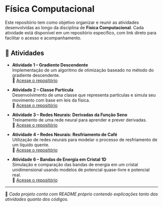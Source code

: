 # Física Computacional

Este repositório tem como objetivo organizar e reunir as atividades desenvolvidas ao longo da disciplina de **Física Computacional**. Cada atividade está disponível em um repositório específico, com link direto para facilitar o acesso e acompanhamento.

## 🔹 Atividades

- **Atividade 1 – Gradiente Descendente**  
  Implementação de um algoritmo de otimização baseado no método do gradiente descendente.  
  🔗 [Acesse o repositório](https://github.com/giovannicriso/GRADIENTE-DESCENDENTE)

- **Atividade 2 – Classe Partícula**  
  Desenvolvimento de uma classe que representa partículas e simula seu movimento com base em leis da física.  
  🔗 [Acesse o repositório](https://github.com/giovannicriso/CLASSE-PARTICULA)

- **Atividade 3 – Redes Neurais: Derivadas da Função Seno**  
  Treinamento de uma rede neural para aprender e prever derivadas.  
  🔗 [Acesse o repositório](https://github.com/giovannicriso/RN-FUNCAO-SENO)

- **Atividade 4 – Redes Neurais: Resfriamento de Café**  
  Utilização de redes neurais para modelar o processo de resfriamento de um líquido quente.  
  🔗 [Acesse o repositório](https://github.com/giovannicriso/RESFRIAMENTO-CAFE)

- **Atividade 6 – Bandas de Energia em Cristal 1D**  
  Simulação e comparação das bandas de energia em um cristal unidimensional usando modelos de potencial quase-livre e potencial real.  
  🔗 [Acesse o repositório](https://github.com/giovannicriso/Estrutura-de-Bandas)
  
---

📌 *Cada projeto conta com README próprio contendo explicações tanto das atividades quanto dos códigos.*

